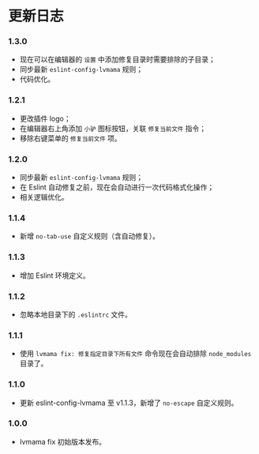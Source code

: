 # 更新日志

### 1.3.0

* 现在可以在编辑器的 `设置` 中添加修复目录时需要排除的子目录；
* 同步最新 `eslint-config-lvmama` 规则；
* 代码优化。

### 1.2.1

* 更改插件 logo；
* 在编辑器右上角添加 `小驴` 图标按钮，关联 `修复当前文件` 指令；
* 移除右键菜单的 `修复当前文件` 项。

### 1.2.0

* 同步最新 `eslint-config-lvmama` 规则；
* 在 Eslint 自动修复之前，现在会自动进行一次代码格式化操作；
* 相关逻辑优化。

### 1.1.4

* 新增 `no-tab-use` 自定义规则（含自动修复）。

### 1.1.3

* 增加 Eslint 环境定义。

### 1.1.2

* 忽略本地目录下的 `.eslintrc` 文件。

### 1.1.1

* 使用 `lvmama fix: 修复指定目录下所有文件` 命令现在会自动排除 `node_modules` 目录了。

### 1.1.0

* 更新 eslint-config-lvmama 至 v1.1.3，新增了 `no-escape` 自定义规则。

### 1.0.0

* lvmama fix 初始版本发布。
